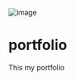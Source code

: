 ![image](https://user-images.githubusercontent.com/52890750/164888111-43448293-0771-4aa2-86ea-dc3b219e9b2e.png)
# portfolio
This my portfolio

